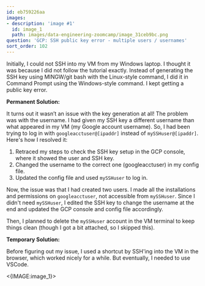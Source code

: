 ```yaml
---
id: eb759226aa
images:
- description: 'image #1'
  id: image_1
  path: images/data-engineering-zoomcamp/image_31ceb9bc.png
question: 'GCP: SSH public key error - multiple users / usernames'
sort_order: 102
---
```


Initially, I could not SSH into my VM from my Windows laptop. I thought it was because I did not follow the tutorial exactly. Instead of generating the SSH key using MINGW/git bash with the Linux-style command, I did it in Command Prompt using the Windows-style command. I kept getting a public key error.

**Permanent Solution:**

It turns out it wasn’t an issue with the key generation at all! The problem was with the username. I had given my SSH key a different username than what appeared in my VM (my Google account username). So, I had been trying to log in with `googleacctuser@[ipaddr]` instead of `mySSHuser@[ipaddr]`. Here's how I resolved it:

1. Retraced my steps to check the SSH key setup in the GCP console, where it showed the user and SSH key.
2. Changed the username to the correct one (googleacctuser) in my config file.
3. Updated the config file and used `mySSHuser` to log in.

Now, the issue was that I had created two users. I made all the installations and permissions on `googleacctuser`, not accessible from `mySSHuser`. Since I didn't need `mySSHuser`, I edited the SSH key to change the username at the end and updated the GCP console and config file accordingly.

Then, I planned to delete the `mySSHuser` account in the VM terminal to keep things clean (though I got a bit attached, so I skipped this).

**Temporary Solution:**

Before figuring out my issue, I used a shortcut by SSH'ing into the VM in the browser, which worked nicely for a while. But eventually, I needed to use VSCode.

<{IMAGE:image_1}>
